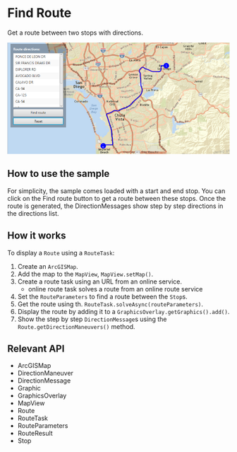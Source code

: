 # Find Route

Get a route between two stops with directions.

![](FindRoute.png)

## How to use the sample

For simplicity, the sample comes loaded with a start and end stop. You can click on the Find route button to get a route between these stops. Once the route is generated, the DirectionMessages show step by step directions in the directions list.

## How it works

To display a `Route` using a `RouteTask`:

1. Create an `ArcGISMap`.
2. Add the map to the `MapView`, `MapView.setMap()`.
3. Create a route task using an URL from an online service.
    * online route task solves a route from an online route service
4. Set the `RouteParameters` to find a route between the `Stop`s.
5. Get the route using th. `RouteTask.solveAsync(routeParameters)`.
6. Display the route by adding it to a `GraphicsOverlay.getGraphics().add()`.
7. Show the step by step `DirectionMessage`s using the `Route.getDirectionManeuvers()` method.

## Relevant API

* ArcGISMap
* DirectionManeuver
* DirectionMessage
* Graphic
* GraphicsOverlay
* MapView
* Route
* RouteTask
* RouteParameters
* RouteResult
* Stop
